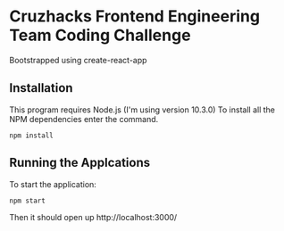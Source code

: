 # Cruzhacks Frontend Engineering Team Coding Challenge

Bootstrapped using create-react-app

## Installation
This program requires Node.js (I'm using version 10.3.0)
To install all the NPM dependencies enter the command.
```
npm install
```

## Running the Applcations
To start the application:
```
npm start
```
Then it should open up http://localhost:3000/

